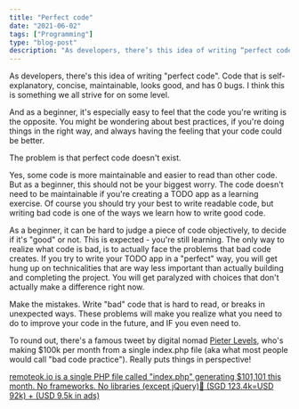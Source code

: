 ```yaml
---
title: "Perfect code"
date: "2021-06-02"
tags: ["Programming"]
type: "blog-post"
description: "As developers, there’s this idea of writing “perfect code”. Code that is self-explanatory, concise, maintainable, looks good, and has 0 bugs. I think this is something we all strive for on some level."
---
```


As developers, there's this idea of writing "perfect code". Code that is self-explanatory, concise, maintainable, looks good, and has 0 bugs. I think this is something we all strive for on some level.

And as a beginner, it's especially easy to feel that the code you're writing is the opposite. You might be wondering about best practices, if you're doing things in the right way, and always having the feeling that your code could be better.

The problem is that perfect code doesn't exist.

Yes, some code is more maintainable and easier to read than other code. But as a beginner, this should not be your biggest worry. The code doesn't need to be maintainable if you're creating a TODO app as a learning exercise. Of course you should try your best to write readable code, but writing bad code is one of the ways we learn how to write good code.

As a beginner, it can be hard to judge a piece of code objectively, to decide if it's "good" or not. This is expected - you're still learning. The only way to realize what code is bad, is to actually face the problems that bad code creates. If you try to write your TODO app in a "perfect" way, you will get hung up on technicalities that are way less important than actually building and completing the project. You will get paralyzed with choices that don't actually make a difference right now.

Make the mistakes. Write "bad" code that is hard to read, or breaks in unexpected ways. These problems will make you realize what you need to do to improve your code in the future, and IF you even need to.

To round out, there's a famous tweet by digital nomad [Pieter Levels](https://twitter.com/levelsio), who's making \$100k per month from a single index.php file (aka what most people would call "bad code practice"). Really puts things in perspective!

[remoteok.io is a single PHP file called "index.php" generating \$101,101 this month. No frameworks. No libraries (except jQuery)💖 (SGD 123.4k=USD 92k) + (USD 9.5k in ads)](https://twitter.com/levelsio/status/1381709793769979906)

​

